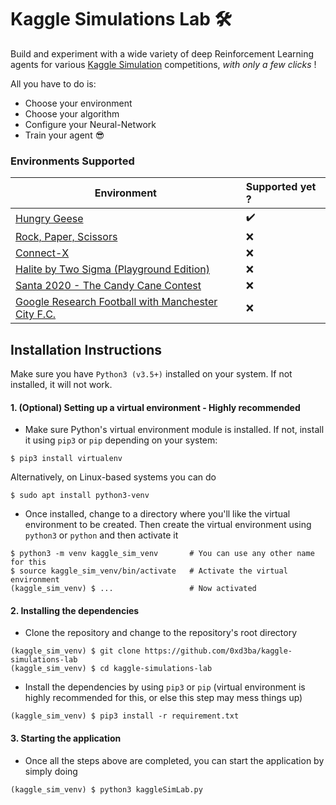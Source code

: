 # Kaggle Simulations Lab 🛠
Build and experiment with a wide variety of deep Reinforcement Learning agents for various 
[Kaggle Simulation](https://www.kaggle.com/simulations) competitions, *with only a few clicks* !

All you have to do is:
- Choose your environment
- Choose your algorithm
- Configure your Neural-Network
- Train your agent 😎

### Environments Supported


| Environment   |      Supported yet ?     |
|----------|:-------------|
| [Hungry Geese](https://www.kaggle.com/c/hungry-geese) |  ✔️️️ |
| [Rock, Paper, Scissors](https://www.kaggle.com/c/rock-paper-scissors) |  ❌️ |
| [Connect-X](https://www.kaggle.com/c/connectx) |  ❌️ |
| [Halite by Two Sigma (Playground Edition)](https://www.kaggle.com/c/halite-iv-playground-edition) |  ❌️ |
| [Santa 2020 - The Candy Cane Contest](https://www.kaggle.com/c/santa-2020) |  ❌️ |
| [Google Research Football with Manchester City F.C.](https://www.kaggle.com/c/google-football) |  ❌️ |

## Installation Instructions

Make sure you have `Python3 (v3.5+)` installed on your system. If not installed, it will
not work.

#### 1. (Optional) Setting up a virtual environment - Highly recommended
- Make sure Python's virtual environment module is installed. If not, install it using `pip3` or `pip`
depending on your system:
```
$ pip3 install virtualenv
```
Alternatively, on Linux-based systems you can do
```
$ sudo apt install python3-venv
```
- Once installed, change to a directory where you'll like the virtual environment to be created.
Then create the virtual environment using `python3` or `python` and then activate it
```
$ python3 -m venv kaggle_sim_venv       # You can use any other name for this
$ source kaggle_sim_venv/bin/activate   # Activate the virtual environment
(kaggle_sim_venv) $ ...                 # Now activated
```

#### 2. Installing the dependencies
- Clone the repository and change to the repository's root directory
```
(kaggle_sim_venv) $ git clone https://github.com/0xd3ba/kaggle-simulations-lab
(kaggle_sim_venv) $ cd kaggle-simulations-lab
```

- Install the dependencies by using `pip3` or `pip` (virtual environment is highly
recommended for this, or else this step may mess things up)
```
(kaggle_sim_venv) $ pip3 install -r requirement.txt
```

#### 3. Starting the application
- Once all the steps above are completed, you can start the application by simply doing
```
(kaggle_sim_venv) $ python3 kaggleSimLab.py
```
<br/>
